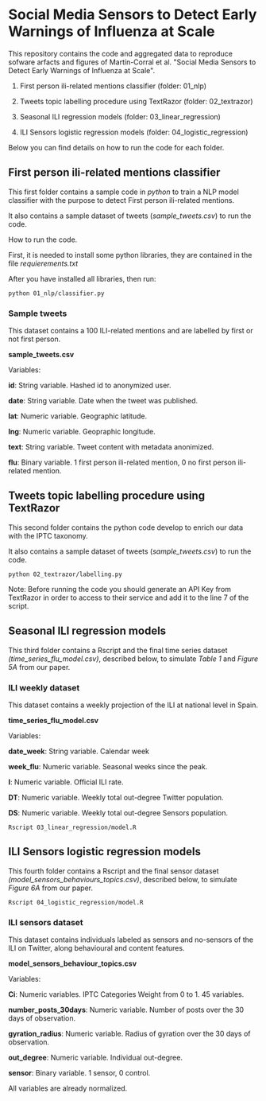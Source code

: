 
# Social Media Sensors to Detect Early Warnings of Influenza at Scale

This repository contains the code and aggregated data to reproduce sofware arfacts and figures of Martín-Corral et al. "Social Media Sensors to Detect Early Warnings of Influenza at Scale".

1. First person ili-related mentions classifier (folder: 01_nlp)

2. Tweets topic labelling procedure using TextRazor (folder: 02_textrazor)

3. Seasonal ILI regression models (folder: 03_linear_regression)

4. ILI Sensors logistic regression models (folder: 04_logistic_regression)

Below you can find details on how to run the code for each folder.

## First person ili-related mentions classifier

This first folder contains a sample code in _python_ to train a NLP model classifier with the purpose to detect First person ili-related mentions.

It also contains a sample dataset of tweets (_sample_tweets.csv_) to run the code.

How to run the code.

First, it is needed to install some python libraries, they are contained in the file _requierements.txt_

After you have installed all libraries, then run:

```
python 01_nlp/classifier.py

```


### Sample tweets

This dataset contains a 100 ILI-related mentions and are labelled by first or not first person.

**sample_tweets.csv**

Variables:

**id**: String variable. Hashed id to anonymized user.

**date**: String variable. Date when the tweet was published.

**lat**: Numeric variable. Geographic latitude.

**lng**: Numeric variable. Geopraphic longitude.

**text**: String variable. Tweet content with metadata anonimized.

**flu**: Binary variable. 1 first person ili-related mention, 0 no first person ili-related mention.


## Tweets topic labelling procedure using TextRazor

This second folder contains the python code develop to enrich our data with the IPTC taxonomy.

It also contains a sample dataset of tweets (_sample_tweets.csv_) to run the code.


```
python 02_textrazor/labelling.py

```

Note: Before running the code you should generate an API Key from TextRazor in order to access to their service and add it to the line 7 of the script.


## Seasonal ILI regression models

This third folder contains a Rscript and the final time series dataset _(time_series_flu_model.csv)_, described below, to simulate _Table 1_ and _Figure 5A_ from our paper.

### ILI weekly dataset

This dataset contains a weekly projection of the ILI at national level in Spain.

**time_series_flu_model.csv**

Variables:

**date_week**: String variable. Calendar week 

**week_flu**: Numeric variable. Seasonal weeks since the peak.

**I**: Numeric variable. Official ILI rate.

**DT**: Numeric variable. Weekly total out-degree Twitter population.

**DS**: Numeric variable. Weekly total out-degree Sensors population.


```
Rscript 03_linear_regression/model.R

```

## ILI Sensors logistic regression models 


This fourth folder contains a Rscript and the final sensor dataset _(model_sensors_behaviours_topics.csv)_, described below, to simulate  _Figure 6A_ from our paper.


```
Rscript 04_logistic_regression/model.R

```

### ILI sensors  dataset

This dataset contains individuals labeled as sensors and no-sensors of the ILI on Twitter, along behavioural and content features.

**model_sensors_behaviour_topics.csv**

Variables: 

**Ci**:  Numeric variables. IPTC Categories Weight from 0 to 1. 45 variables.

**number_posts_30days**: Numeric variable. Number of posts over the 30 days of observation.

**gyration_radius**: Numeric variable. Radius of gyration over the 30 days of observation.

**out_degree**: Numeric variable. Individual out-degree.

**sensor**: Binary variable. 1 sensor, 0 control.

All variables are already normalized.





